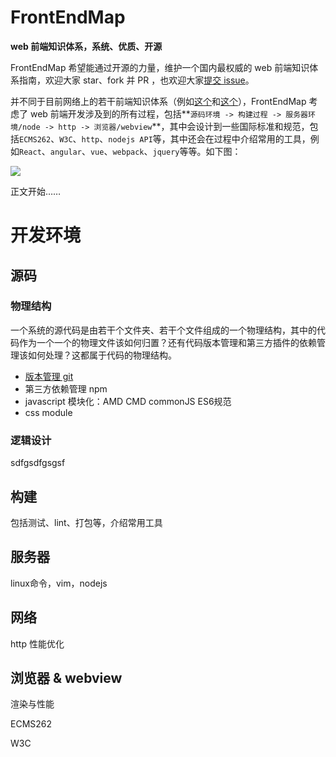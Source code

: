 # FrontEndMap

**web 前端知识体系，系统、优质、开源**

FrontEndMap 希望能通过开源的力量，维护一个国内最权威的 web 前端知识体系指南，欢迎大家 star、fork 并 PR ，也欢迎大家[提交 issue](https://github.com/frontendmap/frontendmap/issues)。

并不同于目前网络上的若干前端知识体系（例如[这个](https://segmentfault.com/a/1190000004070468)和[这个](https://my.oschina.net/hxwny/blog/499513)），FrontEndMap 考虑了 web 前端开发涉及到的所有过程，包括**`源码环境 -> 构建过程 -> 服务器环境/node -> http -> 浏览器/webview`**，其中会设计到一些国际标准和规范，包括`ECMS262`、`W3C`、`http`、`nodejs API`等，其中还会在过程中介绍常用的工具，例如`React`、`angular`、`vue`、`webpack`、`jquery`等等。如下图：

![](https://camo.githubusercontent.com/296599ca34161a124b0253c24d41d621cb0bb3ef/687474703a2f2f696d61676573323031352e636e626c6f67732e636f6d2f626c6f672f3133383031322f3230313630392f3133383031322d32303136303931343132333834353734322d3630373231333137302e706e67)

正文开始……

# 开发环境

## 源码

### 物理结构

一个系统的源代码是由若干个文件夹、若干个文件组成的一个物理结构，其中的代码作为一个一个的物理文件该如何归置？还有代码版本管理和第三方插件的依赖管理该如何处理？这都属于代码的物理结构。

- [版本管理 git](./source-env/source/physics/git.md)
- 第三方依赖管理 npm
- javascript 模块化：AMD CMD commonJS ES6规范
- css module

### 逻辑设计

sdfgsdfgsgsf

## 构建

包括测试、lint、打包等，介绍常用工具

## 服务器

linux命令，vim，nodejs

## 网络

http 性能优化

## 浏览器 & webview

渲染与性能

ECMS262

W3C
